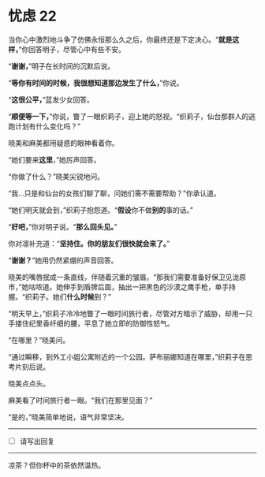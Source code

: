 # 忧虑 22

当你心中激烈地斗争了仿佛永恒那么久之后，你最终还是下定决心。“**就是这样，**”你回答明子，尽管心中有些不安。

“**谢谢，**”明子在长时间的沉默后说。

“**等你有时间的时候，我很想知道那边发生了什么，**”你说。

“**这很公平，**”蓝发少女回答。

“**顺便等一下，**”你说，瞥了一眼织莉子，迎上她的怒视。“织莉子，仙台那群人的逃跑计划有什么变化吗？”

晓美和麻美都用疑惑的眼神看着你。

“她们要来**这里**，”她厉声回答。

“你做了什么？”晓美尖锐地问。

“我...只是和仙台的女孩们聊了聊，问她们需不需要帮助？”你承认道。

“她们明天就会到，”织莉子抱怨道。“**假设**你不做**别的**事的话。”

“**好吧，**”你对明子说。“**那么回头见。**”

你对凛补充道：“**坚持住。你的朋友们很快就会来了。**”

“**谢谢？**”她用仍然紧绷的声音回答。

晓美的嘴唇抿成一条直线，伴随着沉重的皱眉。“那我们需要准备好保卫见泷原市，”她咕哝道。她伸手到盾牌后面，抽出一把黑色的沙漠之鹰手枪，单手持握。“织莉子。她们**什么时候**到？”

“明天早上，”织莉子冷冷地瞥了一眼时间旅行者，尽管对方暗示了威胁，却用一只手搂住纪里香纤细的腰，平息了她立即的防御性怒气。

“在哪里？”晓美问。

“通过瞬移，到外工小姐公寓附近的一个公园。萨布丽娜知道在哪里，”织莉子在思考片刻后说。

晓美点点头。

麻美看了时间旅行者一眼。“我们在那里见面？”

“是的，”晓美简单地说，语气非常坚决。

---

- [ ] 请写出回复

---

凉茶？但你杯中的茶依然温热。
